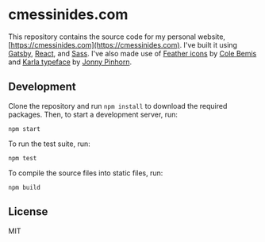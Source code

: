 # cmessinides.com
This repository contains the source code for my personal website, [https://cmessinides.com](https://cmessinides.com). I've built it using [Gatsby](https://www.gatsbyjs.org/), [React](https://reactjs.org/), and [Sass](https://sass-lang.com/). I've also made use of [Feather icons]() by [Cole Bemis](https://colebemis.com/) and [Karla typeface](https://fonts.google.com/specimen/Karla) by [Jonny Pinhorn](https://github.com/jonpinhorn).

## Development

Clone the repository and run `npm install` to download the required packages. Then, to start a development server, run:

```
npm start
```

To run the test suite, run:

```
npm test
```

To compile the source files into static files, run:

```
npm build
```

## License
MIT
